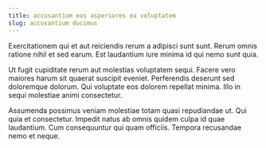 ```yaml
---
title: accusantium eos asperiores ea voluptatem
slug: accusantium ducimus
---
```


Exercitationem qui et aut reiciendis rerum a adipisci sunt sunt. Rerum omnis ratione nihil et sed earum. Est laudantium iure minima id qui nemo sunt quia.

Ut fugit cupiditate rerum aut molestias voluptatem sequi. Facere vero maiores harum sit quaerat suscipit eveniet. Perferendis deserunt sed doloremque dolorum. Qui voluptate eos dolorem repellat minima. Illo in sequi molestiae animi consectetur.

Assumenda possimus veniam molestiae totam quasi repudiandae ut. Qui quia et consectetur. Impedit natus ab omnis quidem culpa id quae laudantium. Cum consequuntur qui quam officiis. Tempora recusandae nemo et neque.
